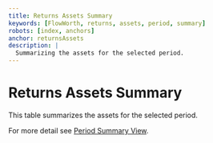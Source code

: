 ```yaml
---
title: Returns Assets Summary
keywords: [FlowWorth, returns, assets, period, summary]
robots: [index, anchors]
anchor: returnsAssets
description: |
  Summarizing the assets for the selected period.
---
```


# Returns Assets Summary

This table summarizes the assets for the selected period.

For more detail see [Period Summary View](../periodSummary/index.html).
